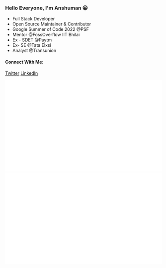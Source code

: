 ### Hello Everyone, I'm Anshuman 😀
-  Full Stack Developer 
-  Open Source Maintainer & Contributor
-  Google Summer of Code 2022 @PSF
-  Mentor @FossOverflow IIT Bhilai
-  Ex - SDET @Paytm
-  Ex- SE @Tata Elxsi
-  Analyst @Transunion

#### Connect With Me:
<a href="https://twitter.com/AnshumanDhiman5">Twitter</a>
<a href="https://www.linkedin.com/in/anshuman-dhiman-06a7341ab/">LinkedIn</a>



![](https://github.com/AnshumanDhiman/stats/blob/master/generated/languages.svg)
![](https://github.com/AnshumanDhiman/stats/blob/master/generated/overview.svg)

<!--
**AnshumanDhiman/AnshumanDhiman** is a ✨ _special_ ✨ repository because its `README.md` (this file) appears on your GitHub profile.

Here are some ideas to get you started:

- 🔭 I’m currently working on 
- 🌱 I’m currently learning ...
- 👯 I’m looking to collaborate on ...
- 🤔 I’m looking for help with ...
- 💬 Ask me about ...
- 📫 How to reach me: ...
- 😄 Pronouns: ...
- ⚡ Fun fact: ..
-->
